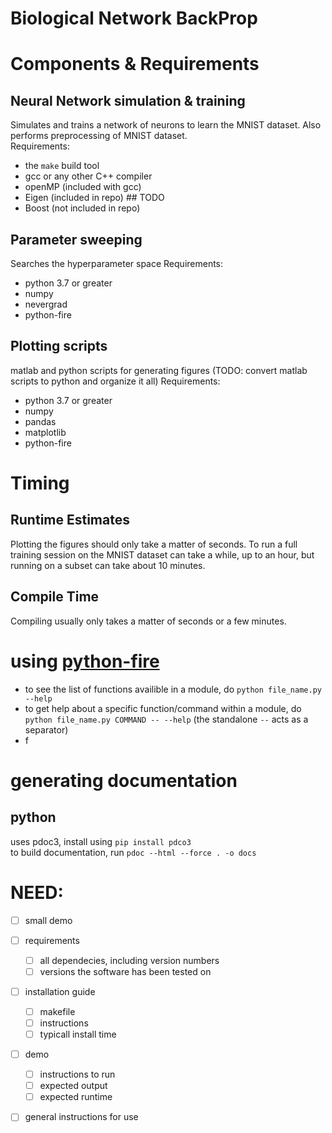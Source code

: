 # Biological Network BackProp

# Components & Requirements
## Neural Network simulation & training
Simulates and trains a network of neurons to learn the MNIST dataset. Also performs preprocessing of MNIST dataset.  
Requirements:
 - the `make` build tool
 - gcc or any other C++ compiler
 - openMP (included with gcc)
 - Eigen (included in repo) ## TODO
 - Boost (not included in repo)

## Parameter sweeping
Searches the hyperparameter space
Requirements:
 - python 3.7 or greater
 - numpy
 - nevergrad
 - python-fire


## Plotting scripts
matlab and python scripts for generating figures
(TODO: convert matlab scripts to python and organize it all)
Requirements:
 - python 3.7 or greater
 - numpy
 - pandas
 - matplotlib
 - python-fire
 
# Timing

## Runtime Estimates

Plotting the figures should only take a matter of seconds. To run a full training session on the MNIST dataset can take a while, up to an hour, but running on a subset can take about 10 minutes. 

## Compile Time

Compiling usually only takes a matter of seconds or a few minutes. 




# using [python-fire](https://google.github.io/python-fire/)
- to see the list of functions availible in a module, do 
  ```python file_name.py --help```
- to get help about a specific function/command within a module, do
  ```python file_name.py COMMAND -- --help```
  (the standalone `--` acts as a separator)
- f

# generating documentation
## python
uses pdoc3, install using `pip install pdco3`  
to build documentation, run `pdoc --html --force . -o docs`



# NEED:
- [ ] small demo
- [ ] requirements
  - [ ] all dependecies, including version numbers
  - [ ] versions the software has been tested on
- [ ] installation guide
  - [ ] makefile
  - [ ] instructions
  - [ ] typicall install time
- [ ] demo
  - [ ] instructions to run
  - [ ] expected output
  - [ ] expected runtime
- [ ] general instructions for use






